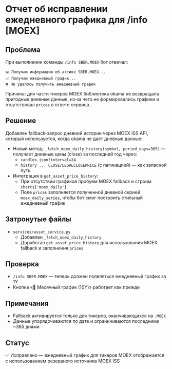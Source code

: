 # Отчет об исправлении ежедневного графика для /info [MOEX]

## Проблема

При выполнении команды `/info SBER.MOEX` бот отвечал:
```
📊 Получаю информацию об активе SBER.MOEX...
📈 Получаю ежедневный график...
❌ Не удалось получить ежедневный график
```
Причина: для части тикеров MOEX библиотека okama не возвращала пригодные дневные данные, из‑за чего не формировались графики и отсутствовал `prices` в ответе сервиса.

## Решение

Добавлен fallback-запрос дневной истории через MOEX ISS API, который используется, когда okama не дает дневные данные:
- Новый метод: `_fetch_moex_daily_history(symbol, period_days=365)` — получает дневные цены (close) за последний год через:
  - `candles.json?interval=24`
  - `history ... CLOSE/LEGALCLOSEPRICE` (с пагинацией) — как запасной путь
- Интеграция в `get_asset_price_history`:
  - При отсутствии графиков пробуем MOEX fallback и строим `charts['moex_daily']`
  - Поле `prices` заполняется полученной дневной серией `moex_daily_series`, чтобы бот смог построить стильный ежедневный график

## Затронутые файлы

- `services/asset_service.py`
  - Добавлен `_fetch_moex_daily_history`
  - Доработан `get_asset_price_history` для использования MOEX fallback и заполнения `prices`

## Проверка

- `/info SBER.MOEX` — теперь должен появляться ежедневный график за 1Y
- Кнопка «📅 Месячный график (10Y)» работает как прежде

## Примечания

- Fallback активируется только для тикеров, оканчивающихся на `.MOEX`
- Данные упорядочиваются по дате и ограничиваются последними ~365 днями

## Статус

✅ Исправлено — ежедневный график для тикеров MOEX отображается с использованием резервного источника MOEX ISS